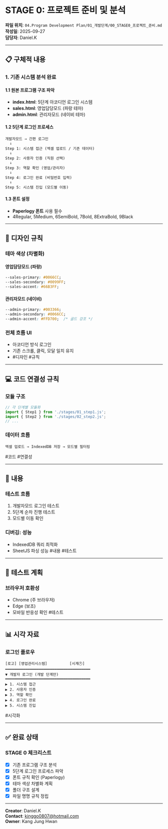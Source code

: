 # STAGE 0: 프로젝트 준비 및 분석
**파일 위치**: `04.Program Development Plan/01_개발단계/00_STAGE0_프로젝트_준비.md`  
**작성일**: 2025-09-27  
**담당자**: Daniel.K

---

## 📋 구체적 내용

### 1. 기존 시스템 분석 완료

#### 1.1 원본 프로그램 구조 파악
- **index.html**: 5단계 아코디언 로그인 시스템
- **sales.html**: 영업담당모드 (파랑 테마)
- **admin.html**: 관리자모드 (네이비 테마)

#### 1.2 5단계 로그인 프로세스
```
개발자모드 → 간편 로그인
  ↓
Step 1: 시스템 접근 (엑셀 업로드 / 기존 데이터)
  ↓
Step 2: 사용자 인증 (직원 선택)
  ↓
Step 3: 역할 확인 (영업/관리자)
  ↓
Step 4: 로그인 완료 (비밀번호 입력)
  ↓
Step 5: 시스템 진입 (모드별 이동)
```

#### 1.3 폰트 설정
- **Paperlogy 폰트** 사용 필수
- 4Regular, 5Medium, 6SemiBold, 7Bold, 8ExtraBold, 9Black

---

## 🎨 디자인 규칙

### 테마 색상 (차별화)

#### 영업담당모드 (파랑)
```css
--sales-primary: #0066CC;
--sales-secondary: #0099FF;
--sales-accent: #66B3FF;
```

#### 관리자모드 (네이비)
```css
--admin-primary: #003366;
--admin-secondary: #0066CC;
--admin-accent: #FFD700;  /* 골드 강조 */
```

### 전체 흐름 UI
- 아코디언 방식 로그인
- 기존 스크롤, 클릭, 모달 일치 유지
- #디자인 #규칙

---

## 💻 코드 연결성 규칙

### 모듈 구조
```javascript
// 각 단계별 모듈화
import { Step1 } from './stages/01_step1.js';
import { Step2 } from './stages/02_step2.js';
// ... 
```

### 데이터 흐름
```
엑셀 업로드 → IndexedDB 저장 → 모드별 필터링
```
#코드 #연결성

---

## 📝 내용

### 테스트 흐름
1. 개발자모드 로그인 테스트
2. 5단계 순차 진행 테스트
3. 모드별 이동 확인

### 디버깅: 성능
- IndexedDB 쿼리 최적화
- SheetJS 파싱 성능
#내용 #테스트

---

## 🧪 테스트 계획

### 브라우저 호환성
- Chrome (주 브라우저)
- Edge (보조)
- 모바일 반응성 확인
#테스트

---

## 📊 시각 자료

### 로그인 플로우
```
[로고] [영업관리시스템]          [시계🕐]
━━━━━━━━━━━━━━━━━━━━━━━━━━━━━━━━━━━━━━
▼ 개발자 로그인 (개발 단계만)
━━━━━━━━━━━━━━━━━━━━━━━━━━━━━━━━━━━━━━
▶ 1. 시스템 접근
▶ 2. 사용자 인증  
▶ 3. 역할 확인
▶ 4. 로그인 완료
▶ 5. 시스템 진입
```
#시각화

---

## ✅ 완료 상태

### STAGE 0 체크리스트
- [x] 기존 프로그램 구조 분석
- [x] 5단계 로그인 프로세스 파악
- [x] 폰트 규칙 확인 (Paperlogy)
- [x] 테마 색상 차별화 계획
- [x] 폴더 구조 설계
- [x] 파일 명명 규칙 정립

---

**Creator**: Daniel.K  
**Contact**: kinggo0807@hotmail.com  
**Owner**: Kang Jung Hwan
